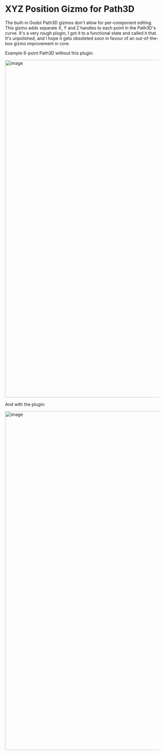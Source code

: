 # XYZ Position Gizmo for Path3D

The built-in Godot Path3D gizmos don't allow for per-component editing. This gizmo adds separate
X, Y and Z handles to each point in the Path3D's curve. It's a very rough plugin, I got it to a
functional state and called it that. It's unpolished, and I hope it gets obsoleted soon in favour
of an out-of-the-box gizmo improvement in core.

Example 6-point Path3D without this plugin:

<img width="1100" alt="image" src="https://github.com/FabriceCastel/better-path3d-gizmos/assets/2886675/87f776b3-ffda-4f86-9149-b61228399a8f">

And with the plugin:

<img width="1104" alt="image" src="https://github.com/FabriceCastel/better-path3d-gizmos/assets/2886675/ce505971-2c59-4ec5-a56e-d23f54ec859b">
